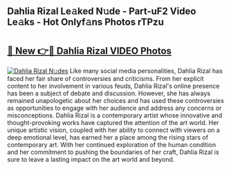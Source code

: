 ## Dahlia Rizal Le𝚊ked N𝚞de - Part-uF2 Video Le𝚊ks - Hot Onlyf𝚊ns Photos rTPzu

# <h2><a href="http://ab79770.deff.icu/?id=Dahlia+Rizal">🔗 New 👉🔴 Dahlia Rizal VIDEO Photos</a></h2>

[![Dahlia Rizal N𝚞des](https://i.imgur.com/rIISA9y.gif)](http://ab79770.deff.icu/?id=Dahlia+Rizal)
Like many social media personalities, Dahlia Rizal has faced her fair share of controversies and criticisms. From her explicit content to her involvement in various feuds, Dahlia Rizal's online presence has been a subject of debate and discussion. However, she has always remained unapologetic about her choices and has used these controversies as opportunities to engage with her audience and address any concerns or misconceptions. Dahlia Rizal is a contemporary artist whose innovative and thought-provoking works have captured the attention of the art world. Her unique artistic vision, coupled with her ability to connect with viewers on a deep emotional level, has earned her a place among the rising stars of contemporary art. With her continued exploration of the human condition and her commitment to pushing the boundaries of her craft, Dahlia Rizal is sure to leave a lasting impact on the art world and beyond.

